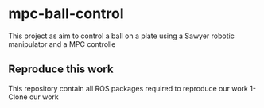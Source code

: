# mpc-ball-control
This project as aim to control a ball on a plate using a Sawyer robotic manipulator and a MPC controlle

## Reproduce this work
This repository contain all ROS packages required to reproduce our work
1- Clone our work
